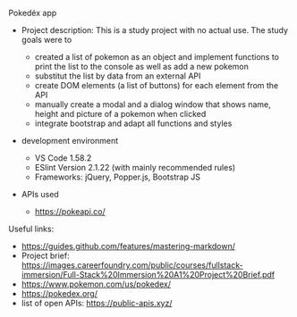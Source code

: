 Pokedéx app

* Project description: This is a study project with no actual use. The study goals were to
  * created a list of pokemon as an object and implement functions to print the list to the console as well as add a new pokemon
  * substitut the list by data from an external API
  * create DOM elements (a list of buttons) for each element from the API
  * manually create a modal and a dialog window that shows name, height and picture of a pokemon when clicked
  * integrate bootstrap and adapt all functions and styles

* development environment
  * VS Code 1.58.2
  * ESlint Version 2.1.22 (with mainly recommended rules)
  * Frameworks: jQuery, Popper.js, Bootstrap JS

* APIs used
  * https://pokeapi.co/

Useful links:
* https://guides.github.com/features/mastering-markdown/
* Project brief: https://images.careerfoundry.com/public/courses/fullstack-immersion/Full-Stack%20Immersion%20A1%20Project%20Brief.pdf
* https://www.pokemon.com/us/pokedex/
* https://pokedex.org/
* list of open APIs: https://public-apis.xyz/